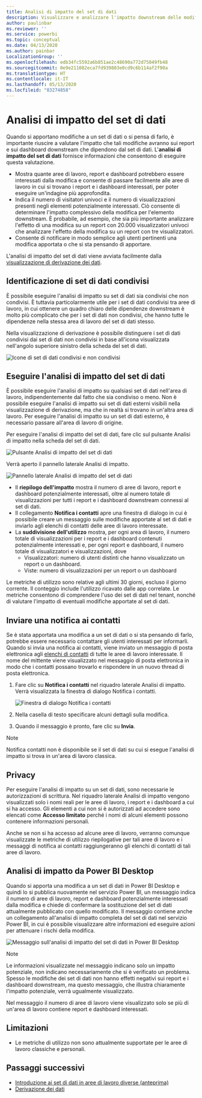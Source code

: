 ```yaml
---
title: Analisi di impatto del set di dati
description: Visualizzare e analizzare l'impatto downstream delle modifiche apportate ai set di dati.
author: paulinbar
ms.reviewer: ''
ms.service: powerbi
ms.topic: conceptual
ms.date: 04/13/2020
ms.author: painbar
LocalizationGroup: ''
ms.openlocfilehash: edb34fc5592a6b851ae2c48690a772d75049fb48
ms.sourcegitcommit: 0e9e211082eca7fd939803e0cd9c6b114af2f90a
ms.translationtype: HT
ms.contentlocale: it-IT
ms.lasthandoff: 05/13/2020
ms.locfileid: "83274858"
---
```

# <a name="dataset-impact-analysis"></a>Analisi di impatto del set di dati

Quando si apportano modifiche a un set di dati o si pensa di farlo, è importante riuscire a valutare l'impatto che tali modifiche avranno sui report e sui dashboard downstream che dipendono dal set di dati. L'**analisi di impatto del set di dati** fornisce informazioni che consentono di eseguire questa valutazione.
* Mostra quante aree di lavoro, report e dashboard potrebbero essere interessati dalla modifica e consente di passare facilmente alle aree di lavoro in cui si trovano i report e i dashboard interessati, per poter eseguire un'indagine più approfondita.
* Indica il numero di visitatori univoci e il numero di visualizzazioni presenti negli elementi potenzialmente interessati. Ciò consente di determinare l'impatto complessivo della modifica per l'elemento downstream. È probabile, ad esempio, che sia più importante analizzare l'effetto di una modifica su un report con 20.000 visualizzatori univoci che analizzare l'effetto della modifica su un report con tre visualizzatori.
* Consente di notificare in modo semplice agli utenti pertinenti una modifica apportata o che si sta pensando di apportare.

L'analisi di impatto del set di dati viene avviata facilmente dalla [visualizzazione di derivazione dei dati](service-data-lineage.md).

## <a name="identifying-shared-datasets"></a>Identificazione di set di dati condivisi

È possibile eseguire l'analisi di impatto su set di dati sia condivisi che non condivisi. È tuttavia particolarmente utile per i set di dati condivisi tra aree di lavoro, in cui ottenere un quadro chiaro delle dipendenze downstream è molto più complicato che per i set di dati non condivisi, che hanno tutte le dipendenze nella stessa area di lavoro del set di dati stesso.

Nella visualizzazione di derivazione è possibile distinguere i set di dati condivisi dai set di dati non condivisi in base all'icona visualizzata nell'angolo superiore sinistro della scheda del set di dati.

![Icone di set di dati condivisi e non condivisi](media/service-dataset-impact-analysis/shared-unshared-icon.png)

## <a name="perform-dataset-impact-analysis"></a>Eseguire l'analisi di impatto del set di dati

È possibile eseguire l'analisi di impatto su qualsiasi set di dati nell'area di lavoro, indipendentemente dal fatto che sia condiviso o meno. Non è possibile eseguire l'analisi di impatto sui set di dati esterni visibili nella visualizzazione di derivazione, ma che in realtà si trovano in un'altra area di lavoro. Per eseguire l'analisi di impatto su un set di dati esterno, è necessario passare all'area di lavoro di origine.

Per eseguire l'analisi di impatto del set di dati, fare clic sul pulsante Analisi di impatto nella scheda del set di dati.

![Pulsante Analisi di impatto del set di dati](media/service-dataset-impact-analysis/open-analysis-pane-button.png)

Verrà aperto il pannello laterale Analisi di impatto.

![Pannello laterale Analisi di impatto del set di dati](media/service-dataset-impact-analysis/service-impact-analysis-pane.png)

* Il **riepilogo dell'impatto** mostra il numero di aree di lavoro, report e dashboard potenzialmente interessati, oltre al numero totale di visualizzazioni per tutti i report e i dashboard downstream connessi al set di dati.
* Il collegamento **Notifica i contatti** apre una finestra di dialogo in cui è possibile creare un messaggio sulle modifiche apportate al set di dati e inviarlo agli elenchi di contatti delle aree di lavoro interessate. 
* La **suddivisione dell'utilizzo** mostra, per ogni area di lavoro, il numero totale di visualizzazioni per i report e i dashboard contenuti potenzialmente interessati e, per ogni report e dashboard, il numero totale di visualizzatori e visualizzazioni, dove
   * Visualizzatori: numero di utenti distinti che hanno visualizzato un report o un dashboard.
   * Viste: numero di visualizzazioni per un report o un dashboard

Le metriche di utilizzo sono relative agli ultimi 30 giorni, escluso il giorno corrente. Il conteggio include l'utilizzo ricavato dalle app correlate. Le metriche consentono di comprendere l'uso dei set di dati nel tenant, nonché di valutare l'impatto di eventuali modifiche apportate al set di dati.

## <a name="notify-contacts"></a>Inviare una notifica ai contatti

Se è stata apportata una modifica a un set di dati o si sta pensando di farlo, potrebbe essere necessario contattare gli utenti interessati per informarli. Quando si invia una notifica ai contatti, viene inviato un messaggio di posta elettronica agli [elenchi di contatti](../collaborate-share/service-create-the-new-workspaces.md#workspace-contact-list) di tutte le aree di lavoro interessate. Il nome del mittente viene visualizzato nel messaggio di posta elettronica in modo che i contatti possano trovarlo e rispondere in un nuovo thread di posta elettronica. 

1. Fare clic su **Notifica i contatti** nel riquadro laterale Analisi di impatto. Verrà visualizzata la finestra di dialogo Notifica i contatti.

   ![Finestra di dialogo Notifica i contatti](media/service-dataset-impact-analysis/notify-contacts-dialog.png)

1. Nella casella di testo specificare alcuni dettagli sulla modifica.
1. Quando il messaggio è pronto, fare clic su **Invia**.

> [!NOTE]
> Notifica contatti non è disponibile se il set di dati su cui si esegue l'analisi di impatto si trova in un'area di lavoro classica.

## <a name="privacy"></a>Privacy

Per eseguire l'analisi di impatto su un set di dati, sono necessarie le autorizzazioni di scrittura. Nel riquadro laterale Analisi di impatto vengono visualizzati solo i nomi reali per le aree di lavoro, i report e i dashboard a cui si ha accesso. Gli elementi a cui non si è autorizzati ad accedere sono elencati come **Accesso limitato** perché i nomi di alcuni elementi possono contenere informazioni personali.

Anche se non si ha accesso ad alcune aree di lavoro, verranno comunque visualizzate le metriche di utilizzo riepilogative per tali aree di lavoro e i messaggi di notifica ai contatti raggiungeranno gli elenchi di contatti di tali aree di lavoro.

## <a name="impact-analysis-from-power-bi-desktop"></a>Analisi di impatto da Power BI Desktop

Quando si apporta una modifica a un set di dati in Power BI Desktop e quindi lo si pubblica nuovamente nel servizio Power BI, un messaggio indica il numero di aree di lavoro, report e dashboard potenzialmente interessati dalla modifica e chiede di confermare la sostituzione del set di dati attualmente pubblicato con quello modificato. Il messaggio contiene anche un collegamento all'analisi di impatto completa del set di dati nel servizio Power BI, in cui è possibile visualizzare altre informazioni ed eseguire azioni per attenuare i rischi della modifica.

![Messaggio sull'analisi di impatto del set di dati in Power BI Desktop](media/service-dataset-impact-analysis/service-dataset-impact-analysis-desktop-warning.png)

> [!NOTE]
> Le informazioni visualizzate nel messaggio indicano solo un impatto potenziale, non indicano necessariamente che si è verificato un problema. Spesso le modifiche dei set di dati non hanno effetti negativi sui report e i dashboard downstream, ma questo messaggio, che illustra chiaramente l'impatto potenziale, verrà ugualmente visualizzato.
>
>Nel messaggio il numero di aree di lavoro viene visualizzato solo se più di un'area di lavoro contiene report e dashboard interessati.

## <a name="limitations"></a>Limitazioni

* Le metriche di utilizzo non sono attualmente supportate per le aree di lavoro classiche e personali.

## <a name="next-steps"></a>Passaggi successivi

* [Introduzione ai set di dati in aree di lavoro diverse (anteprima)](../connect-data/service-datasets-across-workspaces.md)
* [Derivazione dei dati](service-data-lineage.md)

